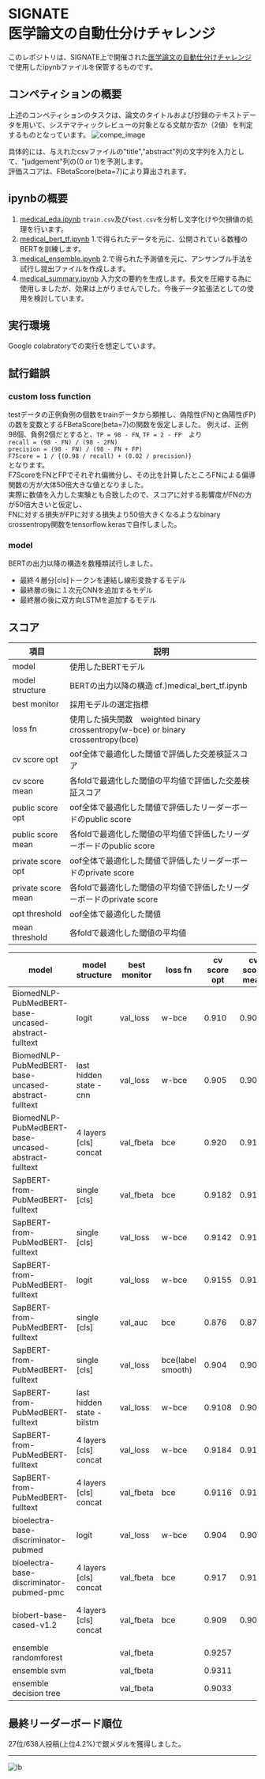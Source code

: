 # SIGNATE　<br>医学論文の自動仕分けチャレンジ
このレポジトリは、SIGNATE上で開催された[医学論文の自動仕分けチャレンジ](https://signate.jp/competitions/471)で使用したipynbファイルを保管するものです。<br>

## コンペティションの概要
上述のコンペティションのタスクは、論文のタイトルおよび抄録のテキストデータを用いて、システマティックレビューの対象となる文献か否か（2値）を判定するものとなっています。
![compe_image](https://user-images.githubusercontent.com/81244428/140285668-f7fe0e85-d000-4ea7-833c-a79b4e50fdfc.png)

具体的には、与えれたcsvファイルの"title","abstract"列の文字列を入力として、"judgement"列の(0 or 1)を予測します。<br>
評価スコアは、FBetaScore(beta=7)により算出されます。

## ipynbの概要
1. [medical_eda.ipynb](medical_eda.ipynb) `train.csv`及び`test.csv`を分析し文字化けや欠損値の処理を行います。
2. [medical_bert_tf.ipynb](medical_bert_tf.ipynb) 1.で得られたデータを元に、公開されている数種のBERTを訓練します。
3. [medical_ensemble.ipynb](medical_ensemble.ipynb) 2.で得られた予測値を元に、アンサンブル手法を試行し提出ファイルを作成します。
4. [medical_summary.ipynb](medical_summary.ipynb) 入力文の要約を生成します。長文を圧縮する為に使用しましたが、効果は上がりませんでした。今後データ拡張法としての使用を検討しています。
## 実行環境
Google colabratoryでの実行を想定しています。

## 試行錯誤
### custom loss function
testデータの正例負例の個数をtrainデータから類推し、偽陰性(FN)と偽陽性(FP)の数を変数とするFBetaScore(beta=7)の関数を仮定しました。
例えば、正例98個、負例2個だとすると、`TP = 98 - FN`, `TF = 2 - FP`　より<br>
`recall = (98 - FN) / (98 - 2FN)`<br>
`precision = (98 - FN) / (98 - FN + FP)`<br>
`F7Score = 1 / {(0.98 / recall) + (0.02 / precision)}`<br>
となります。<br>
F7ScoreをFNとFPでそれぞれ偏微分し、その比を計算したところFNによる偏導関数の方が大体50倍大きな値となりました。<br>
実際に数値を入力した実験とも合致したので、スコアに対する影響度がFNの方が50倍大きいと仮定し、<br>
FNに対する損失がFPに対する損失より50倍大きくなるようなbinary crossentropy関数をtensorflow.kerasで自作しました。
### model
BERTの出力以降の構造を数種類試行しました。<br>
 - 最終４層分[cls]トークンを連結し線形変換するモデル
 - 最終層の後に１次元CNNを追加するモデル
 - 最終層の後に双方向LSTMを追加するモデル


## スコア
|項目|説明|
|----|----|
|model|使用したBERTモデル|
|model structure|BERTの出力以降の構造 cf.)medical_bert_tf.ipynb|
|best monitor|採用モデルの選定指標|
|loss fn|使用した損失関数　weighted binary crossentropy(w-bce) or binary crossentropy(bce)|
|cv score opt|oof全体で最適化した閾値で評価した交差検証スコア|
|cv score mean|各foldで最適化した閾値の平均値で評価した交差検証スコア|
|public score opt|oof全体で最適化した閾値で評価したリーダーボードのpublic score|
|public score mean|各foldで最適化した閾値の平均値で評価したリーダーボードのpublic score|
|private score opt|oof全体で最適化した閾値で評価したリーダーボードのprivate score|
|private score mean|各foldで最適化した閾値の平均値で評価したリーダーボードのprivate score|
|opt threshold|oof全体で最適化した閾値|
|mean threshold|各foldで最適化した閾値の平均値|


|model|model structure|best monitor|loss fn|cv score<br>opt|cv score<br>mean|public score<br>opt|public score<br>mean|private score<br>opt|private score<br>mean|opt threshold|mean threshold|note|
| ----|----|----|----|----|----|----|----|----|----|----|----|----|
|BiomedNLP-PubMedBERT-base-uncased-abstract-fulltext|logit|val_loss|w-bce|0.910|0.907|0.899|0.914|0.927|0.923|0.4537|0.3314||
|BiomedNLP-PubMedBERT-base-uncased-abstract-fulltext|last hidden state - cnn|val_loss|w-bce|0.905|0.904|0.906|0.903|0.931|0.923|0.428|0.262||
|BiomedNLP-PubMedBERT-base-uncased-abstract-fulltext|4 layers [cls] concat|val_fbeta|bce|0.920|0.914|0.911|-|0.936|-|0.12|0.247|use summary insted of text|
|SapBERT-from-PubMedBERT-fulltext|single [cls]|val_fbeta|bce|0.9182|0.9105|0.9024|0.9009|0.9185|0.9201|0.016|0.026||
|SapBERT-from-PubMedBERT-fulltext|single [cls]|val_loss|w-bce|0.9142|0.9151|0.8998|0.9052|0.9309|0.9279|0.471|0.3933||
|SapBERT-from-PubMedBERT-fulltext|logit|val_loss|w-bce|0.9155|0.9152|0.9045|0.8835|0.9336|0.9217|0.4335|0.6317||
|SapBERT-from-PubMedBERT-fulltext|single [cls]|val_auc|bce|0.876|0.873|0.884|0.887|0.895|0.927|0.031|0.109||
|SapBERT-from-PubMedBERT-fulltext|single [cls]|val_loss|bce(label smooth)|0.904|0.9015|0.898|-|0.9127|-|0.079|0.105||
|SapBERT-from-PubMedBERT-fulltext|last hidden state - bilstm|val_loss|w-bce|0.9108|0.9095|0.898|0.9013|0.9338|0.9338|0.424|0.407||
|SapBERT-from-PubMedBERT-fulltext|4 layers [cls] concat|val_loss|w-bce|0.9184|0.9157|0.888|0.9016|0.9224|0.930|0.539|0.4315||
|SapBERT-from-PubMedBERT-fulltext|4 layers [cls] concat|val_fbeta|bce|0.9116|0.9106|0.910|0.906|0.9124|0.921|0.1012|0.1446|use summary insted of text|
|bioelectra-base-discriminator-pubmed|logit|val_loss|w-bce|0.904|0.9005|0.9019|0.9028|0.9203|0.9209|0.539|0.5472||
|bioelectra-base-discriminator-pubmed-pmc|4 layers [cls] concat|val_fbeta|bce|0.917|0.9104|0.898|-|0.9064|-|0.135|0.366|use summary insted of text|
|biobert-base-cased-v1.2|4 layers [cls] concat|val_fbeta|bce|0.909|0.908|0.8989|-|0.9103|-|-|-|use summary insted of text|
|ensemble randomforest||val_fbeta||0.9257||0.9186||0.9324|||||
|ensemble svm||val_fbeta||0.9311||0.9099||0.9363|||||
|ensemble decision tree||val_fbeta||0.9033||0.8994||0.9276|||||
## 最終リーダーボード順位
 27位/638人投稿(上位4.2%)で銀メダルを獲得しました。
 ***
![lb](https://user-images.githubusercontent.com/81244428/140251832-70cd89d0-0b95-4d15-b36f-1fd8da0d174e.PNG)
